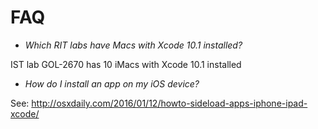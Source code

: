 # FAQ

- *Which RIT labs have Macs with Xcode 10.1 installed?*

IST lab GOL-2670 has 10 iMacs with Xcode 10.1 installed

- *How do I install an app on my iOS device?*

See: http://osxdaily.com/2016/01/12/howto-sideload-apps-iphone-ipad-xcode/
